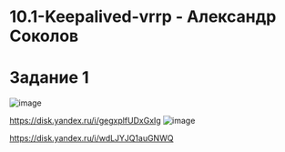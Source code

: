 # 10.1-Keepalived-vrrp - Александр Соколов

# Задание 1


![image](https://user-images.githubusercontent.com/86907205/233928470-e0f5a0d0-4f88-4ed5-9b3e-05c7d4f383ba.png)

https://disk.yandex.ru/i/gegxplfUDxGxIg
![image](https://user-images.githubusercontent.com/86907205/233928623-b89782a0-cc7b-40a0-9707-a2ffb04eeeee.png)

https://disk.yandex.ru/i/wdLJYJQ1auGNWQ
